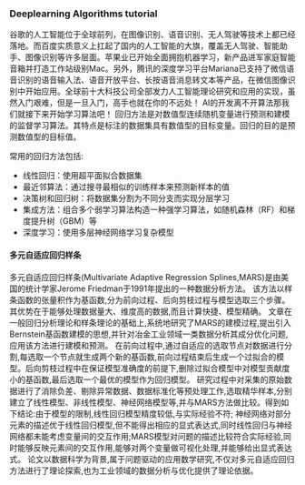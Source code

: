 ### Deeplearning Algorithms tutorial
谷歌的人工智能位于全球前列，在图像识别、语音识别、无人驾驶等技术上都已经落地。而百度实质意义上扛起了国内的人工智能的大旗，覆盖无人驾驶、智能助手、图像识别等许多层面。苹果业已开始全面拥抱机器学习，新产品进军家庭智能音箱并打造工作站级别Mac。另外，腾讯的深度学习平台Mariana已支持了微信语音识别的语音输入法、语音开放平台、长按语音消息转文本等产品，在微信图像识别中开始应用。全球前十大科技公司全部发力人工智能理论研究和应用的实现，虽然入门艰难，但是一旦入门，高手也就在你的不远处！
AI的开发离不开算法那我们就接下来开始学习算法吧！
回归方法是对数值型连续随机变量进行预测和建模的监督学习算法。其特点是标注的数据集具有数值型的目标变量。回归的目的是预测数值型的目标值。


常用的回归方法包括:
* 线性回归：使用超平面拟合数据集 
* 最近邻算法：通过搜寻最相似的训练样本来预测新样本的值
* 决策树和回归树：将数据集分割为不同分支而实现分层学习
* 集成方法：组合多个弱学习算法构造一种强学习算法，如随机森林（RF）和梯度提升树（GBM）等
* 深度学习：使用多层神经网络学习复杂模型

#### 多元自适应回归样条
多元自适应回归样条(Multivariate Adaptive Regression Splines,MARS)是由美国的统计学家Jerome Friedman于1991年提出的一种数据分析方法。
该方法以样条函数的张量积作为基函数,分为前向过程、后向剪枝过程与模型选取三个步骤。其优势在于能够处理数据量大、维度高的数据,而且计算快捷、模型精确。
文章在一般回归分析理论和样条理论的基础上,系统地研究了MARS的建模过程,提出引入Bernstein基函数建模的思想,并针对冶金工业领域一类数据分析其成分优化问题,应用该方法进行建模和预测。
在前向过程中,通过自适应的选取节点对数据进行分割,每选取一个节点就生成两个新的基函数,前向过程结束后生成一个过拟合的模型。后向剪枝过程中在保证模型准确度的前提下,删除过拟合模型中对模型贡献度小的基函数,最后选取一个最优的模型作为回归模型。
研究过程中对采集的原始数据进行了消除负差、剔除异常数据、数据标准化等预处理工作,选取精华样本,分别建立了线性模型、非线性模型、神经网络模型等,并与MARS方法做比较。得到如下结论:由于模型的限制,线性回归模型精度较低,与实际经验不符;
神经网络对部分元素的描述优于线性回归模型,但不能得出相应的显式表达式,同时线性回归与神经网络都未能考虑变量间的交互作用;MARS模型对问题的描述比较符合实际经验,同时能够反映元素间的交互作用,能够对两个变量做可视化处理,并能够给出显式表达式。
论文以数据科学为背景,属于问题驱动的应用数学研究,不仅对多元自适应回归方法进行了理论探索,也为工业领域的数据分析与优化提供了理论依据。
